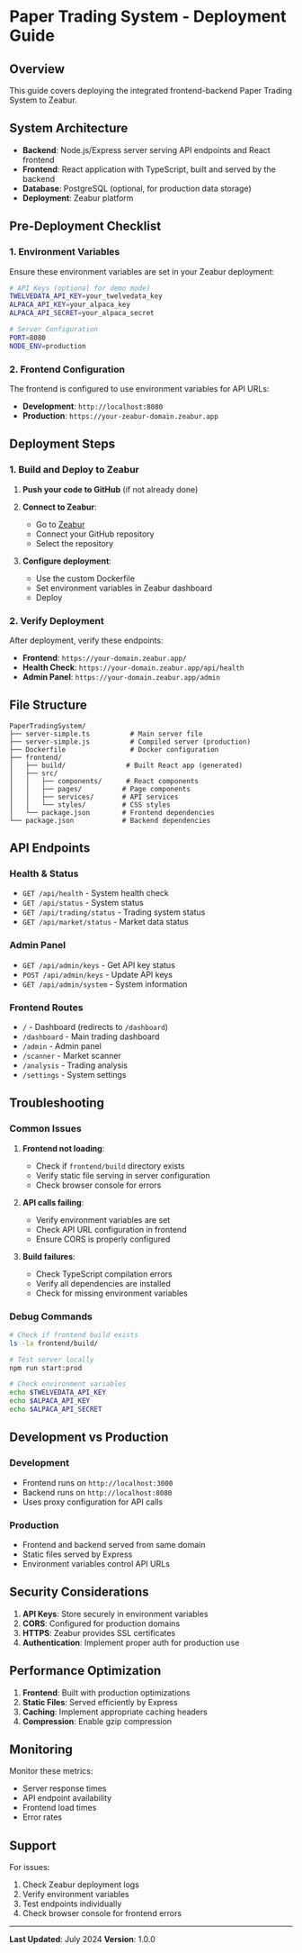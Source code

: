 # Paper Trading System - Deployment Guide

## Overview
This guide covers deploying the integrated frontend-backend Paper Trading System to Zeabur.

## System Architecture
- **Backend**: Node.js/Express server serving API endpoints and React frontend
- **Frontend**: React application with TypeScript, built and served by the backend
- **Database**: PostgreSQL (optional, for production data storage)
- **Deployment**: Zeabur platform

## Pre-Deployment Checklist

### 1. Environment Variables
Ensure these environment variables are set in your Zeabur deployment:

```bash
# API Keys (optional for demo mode)
TWELVEDATA_API_KEY=your_twelvedata_key
ALPACA_API_KEY=your_alpaca_key
ALPACA_API_SECRET=your_alpaca_secret

# Server Configuration
PORT=8080
NODE_ENV=production
```

### 2. Frontend Configuration
The frontend is configured to use environment variables for API URLs:

- **Development**: `http://localhost:8080`
- **Production**: `https://your-zeabur-domain.zeabur.app`

## Deployment Steps

### 1. Build and Deploy to Zeabur

1. **Push your code to GitHub** (if not already done)
2. **Connect to Zeabur**:
   - Go to [Zeabur](https://zeabur.com)
   - Connect your GitHub repository
   - Select the repository

3. **Configure deployment**:
   - Use the custom Dockerfile
   - Set environment variables in Zeabur dashboard
   - Deploy

### 2. Verify Deployment

After deployment, verify these endpoints:

- **Frontend**: `https://your-domain.zeabur.app/`
- **Health Check**: `https://your-domain.zeabur.app/api/health`
- **Admin Panel**: `https://your-domain.zeabur.app/admin`

## File Structure

```
PaperTradingSystem/
├── server-simple.ts          # Main server file
├── server-simple.js          # Compiled server (production)
├── Dockerfile                # Docker configuration
├── frontend/
│   ├── build/               # Built React app (generated)
│   ├── src/
│   │   ├── components/      # React components
│   │   ├── pages/          # Page components
│   │   ├── services/       # API services
│   │   └── styles/         # CSS styles
│   └── package.json        # Frontend dependencies
└── package.json            # Backend dependencies
```

## API Endpoints

### Health & Status
- `GET /api/health` - System health check
- `GET /api/status` - System status
- `GET /api/trading/status` - Trading system status
- `GET /api/market/status` - Market data status

### Admin Panel
- `GET /api/admin/keys` - Get API key status
- `POST /api/admin/keys` - Update API keys
- `GET /api/admin/system` - System information

### Frontend Routes
- `/` - Dashboard (redirects to `/dashboard`)
- `/dashboard` - Main trading dashboard
- `/admin` - Admin panel
- `/scanner` - Market scanner
- `/analysis` - Trading analysis
- `/settings` - System settings

## Troubleshooting

### Common Issues

1. **Frontend not loading**:
   - Check if `frontend/build` directory exists
   - Verify static file serving in server configuration
   - Check browser console for errors

2. **API calls failing**:
   - Verify environment variables are set
   - Check API URL configuration in frontend
   - Ensure CORS is properly configured

3. **Build failures**:
   - Check TypeScript compilation errors
   - Verify all dependencies are installed
   - Check for missing environment variables

### Debug Commands

```bash
# Check if frontend build exists
ls -la frontend/build/

# Test server locally
npm run start:prod

# Check environment variables
echo $TWELVEDATA_API_KEY
echo $ALPACA_API_KEY
echo $ALPACA_API_SECRET
```

## Development vs Production

### Development
- Frontend runs on `http://localhost:3000`
- Backend runs on `http://localhost:8080`
- Uses proxy configuration for API calls

### Production
- Frontend and backend served from same domain
- Static files served by Express
- Environment variables control API URLs

## Security Considerations

1. **API Keys**: Store securely in environment variables
2. **CORS**: Configured for production domains
3. **HTTPS**: Zeabur provides SSL certificates
4. **Authentication**: Implement proper auth for production use

## Performance Optimization

1. **Frontend**: Built with production optimizations
2. **Static Files**: Served efficiently by Express
3. **Caching**: Implement appropriate caching headers
4. **Compression**: Enable gzip compression

## Monitoring

Monitor these metrics:
- Server response times
- API endpoint availability
- Frontend load times
- Error rates

## Support

For issues:
1. Check Zeabur deployment logs
2. Verify environment variables
3. Test endpoints individually
4. Check browser console for frontend errors

---

**Last Updated**: July 2024
**Version**: 1.0.0 